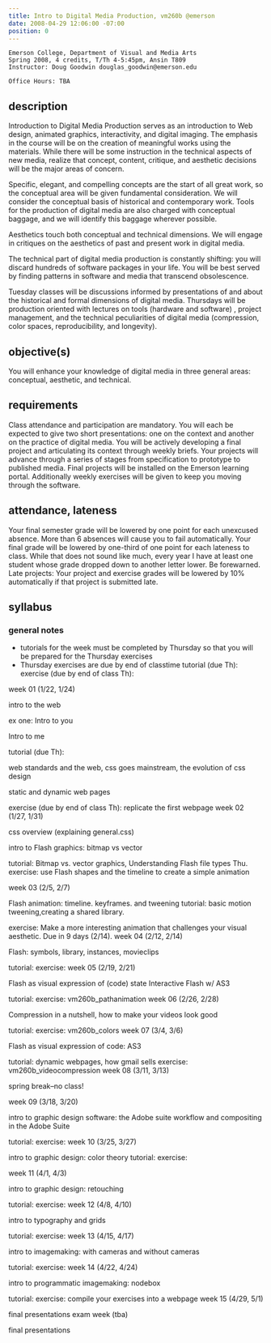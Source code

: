 ```yaml
---
title: Intro to Digital Media Production, vm260b @emerson
date: 2008-04-29 12:06:00 -07:00
position: 0
---
```


```
Emerson College, Department of Visual and Media Arts
Spring 2008, 4 credits, T/Th 4-5:45pm, Ansin T809
Instructor: Doug Goodwin douglas_goodwin@emerson.edu

Office Hours: TBA
```

## description

Introduction to Digital Media Production serves as an introduction to Web design, animated graphics, interactivity, and digital imaging. The emphasis in the course will be on the creation of meaningful works using the materials. While there will be some instruction in the technical aspects of new media, realize that concept, content, critique, and aesthetic decisions will be the major areas of concern.

Specific, elegant, and compelling concepts are the start of all great work, so the conceptual area will be given fundamental consideration. We will consider the conceptual basis of historical and contemporary work. Tools for the production of digital media are also charged with conceptual baggage, and we will identify this baggage wherever possible.

Aesthetics touch both conceptual and technical dimensions. We will engage in critiques on the aesthetics of past and present work in digital media.

The technical part of digital media production is constantly shifting: you will discard hundreds of software packages in your life. You will be best served by finding patterns in software and media that transcend obsolescence.

Tuesday classes will be discussions informed by presentations of and about the historical and formal dimensions of digital media. Thursdays will be production oriented with lectures on tools (hardware and software) , project management, and the technical peculiarities of digital media (compression, color spaces, reproducibility, and longevity).

## objective(s)

You will enhance your knowledge of digital media in three general areas: conceptual, aesthetic, and technical.

## requirements

Class attendance and participation are mandatory. You will each be expected to give two short presentations: one on the context and another on the practice of digital media. You will be actively developing a final project and articulating its context through weekly briefs. Your projects will advance through a series of stages from specification to prototype to published media. Final projects will be installed on the Emerson learning portal. Additionally weekly exercises will be given to keep you moving through the software.

## attendance, lateness

Your final semester grade will be lowered by one point for each unexcused absence. More than 6 absences will cause you to fail automatically. Your final grade will be lowered by one-third of one point for each lateness to class. While that does not sound like much, every year I have at least one student whose grade dropped down to another letter lower. Be forewarned. Late projects: Your project and exercise grades will be lowered by 10% automatically if that project is submitted late.

## syllabus

### general notes

* tutorials for the week must be completed by Thursday so that you will be prepared for the Thursday exercises
* Thursday exercises are due by end of classtime
tutorial (due Th): exercise (due by end of class Th):

week 01 (1/22, 1/24)

intro to the web

ex one: Intro to you

Intro to me

tutorial (due Th):

web standards and the web, css goes mainstream, the evolution of css design

static and dynamic web pages

exercise (due by end of class Th): replicate the first webpage
week 02 (1/27, 1/31)

css overview (explaining general.css)

intro to Flash graphics: bitmap vs vector

tutorial: Bitmap vs. vector graphics, Understanding Flash file types
Thu. exercise: use Flash shapes and the timeline to create a simple animation

week 03 (2/5, 2/7)

Flash animation: timeline. keyframes. and tweening tutorial: basic motion tweening,creating a shared library.

exercise: Make a more interesting animation that challenges your visual aesthetic. Due in 9 days (2/14).
week 04 (2/12, 2/14)

Flash: symbols, library, instances, movieclips

tutorial:
exercise:
week 05 (2/19, 2/21)

Flash as visual expression of (code) state Interactive Flash w/ AS3

tutorial:
exercise: vm260b_pathanimation
week 06 (2/26, 2/28)

Compression in a nutshell, how to make your videos look good

tutorial:
exercise: vm260b_colors
week 07 (3/4, 3/6)

Flash as visual expression of code: AS3

tutorial: dynamic webpages, how gmail sells
exercise: vm260b_videocompression
week 08 (3/11, 3/13)

spring break–no class!

week 09 (3/18, 3/20)

intro to graphic design software: the Adobe suite workflow and compositing in the Adobe Suite

tutorial:
exercise:
week 10 (3/25, 3/27)

intro to graphic design: color theory tutorial: exercise:

week 11 (4/1, 4/3)

intro to graphic design: retouching

tutorial:
exercise:
week 12 (4/8, 4/10)

intro to typography and grids

tutorial:
exercise:
week 13 (4/15, 4/17)

intro to imagemaking: with cameras and without cameras

tutorial:
exercise:
week 14 (4/22, 4/24)

intro to programmatic imagemaking: nodebox

tutorial:
exercise: compile your exercises into a webpage
week 15 (4/29, 5/1)

final presentations
exam week (tba)

final presentations

